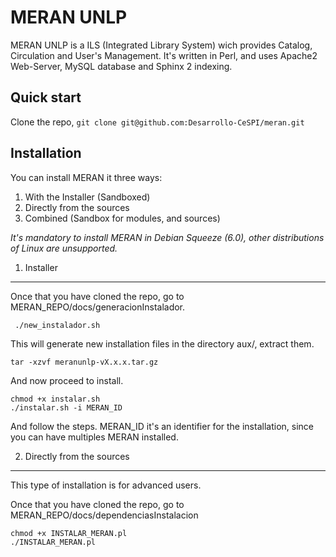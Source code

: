 MERAN UNLP
================================


MERAN UNLP is a ILS (Integrated Library System) wich provides Catalog, Circulation and User's Management.
It's written in Perl, and uses Apache2 Web-Server, MySQL database and Sphinx 2 indexing.


Quick start
-----------

Clone the repo, `git clone git@github.com:Desarrollo-CeSPI/meran.git`

Installation
------------

You can install MERAN it three ways:

1. With the Installer (Sandboxed)
2. Directly from the sources
3. Combined (Sandbox for modules, and sources)


*It's mandatory to install MERAN in Debian Squeeze (6.0), other distributions of Linux are unsupported.*


1) Installer
------------

Once that you have cloned the repo, go to MERAN_REPO/docs/generacionInstalador.

```
 ./new_instalador.sh
```

This will generate new installation files in the directory aux/, extract them. 

```
tar -xzvf meranunlp-vX.x.x.tar.gz
``` 

And now proceed to install.

```
chmod +x instalar.sh
./instalar.sh -i MERAN_ID
```

And follow the steps. MERAN_ID it's an identifier for the installation, since you can have multiples MERAN installed.

2) Directly from the sources
----------------------------

This type of installation is for advanced users.

Once that you have cloned the repo, go to MERAN_REPO/docs/dependenciasInstalacion

```
chmod +x INSTALAR_MERAN.pl
./INSTALAR_MERAN.pl
```
